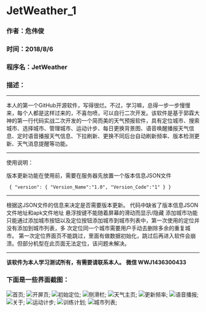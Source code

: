 # JetWeather_1
### 作者：危伟俊
### 时间：2018/8/6
### 程序名：JetWeather
### 描述：
***
本人的第一个GitHub开源软件，写得很烂。不过，学习嘛，总得一步一步慢慢来，每个人都是这样过来的，不喜勿喷，可以自行二次开发。该软件是基于郭霖大神的第一行代码实战二次开发的一个简而美的天气预报软件，具有定位城市、搜索城市、选择城市、管理城市、运动计步、每日更换背景图、语音唤醒播报天气信息、定时语音播报天气信息、下拉刷新、更换不同后台自动刷新频率、版本检测更新、天气消息提醒等功能。
***
使用说明：

版本更新功能在使用前，需要在服务器先放置一个版本信息JSON文件

`
{
  "version": {
           "Version_Name":"1.0",
           "Version_Code":"1"
            }
}`
***
根据这JSON文件的信息来决定是否需要版本更新。
代码中缺省了版本信息JSON文件地址和apk文件地址
悬浮按键不能随着屏幕的滑动而显示/隐藏
添加城市功能只能通过添加城市按钮以及定位按钮添加城市到城市列表中，第一次使用的定位并没有添加到城市列表，多
次定位同一个城市需要用户手动去删除多余的重复城市。
第一次定位界面页不能跳过，里面有做数据初始化，跳过后再进入软件会崩溃。但部分机型在此页面无法定位，该问题未解决。
***
**该软件为本人学习测试所有，有需要请联系本人。**
**微信  WWJ1436300433**
### 下面是一些界面截图：
![首页](https://github.com/111111JY/JetWeather_1/app/src/main/res/raw/images/p1.png);
![开屏页](https://github.com/111111JY/JetWeather_1/app/src/main/res/raw/images/p2.png);
![初始定位](https://github.com/111111JY/JetWeather_1/app/src/main/res/raw/images/p3.png);
![侧滑栏](https://github.com/111111JY/JetWeather_1/app/src/main/res/raw/images/p4.png);
![天气主页](https://github.com/111111JY/JetWeather_1/app/src/main/res/raw/images/p5.png);
![更新频率](https://github.com/111111JY/JetWeather_1/app/src/main/res/raw/images/p6.png);
![语音播报](https://github.com/111111JY/JetWeather_1/app/src/main/res/raw/images/p7.png);
![关于](https://github.com/111111JY/JetWeather_1/app/src/main/res/raw/images/p8.png);
![运动计步](https://github.com/111111JY/JetWeather_1/app/src/main/res/raw/images/p9.png);
![训练计划](https://github.com/111111JY/JetWeather_1/app/src/main/res/raw/images/p10.png);
![城市列表](https://github.com/111111JY/JetWeather_1/app/src/main/res/raw/images/p11.png);
